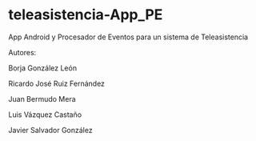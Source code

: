 ﻿# teleasistencia-App_PE
App Android y Procesador de Eventos para un sistema de Teleasistencia

Autores:

Borja González León

Ricardo José Ruiz Fernández

Juan Bermudo Mera

Luis Vázquez Castaño

Javier Salvador González
